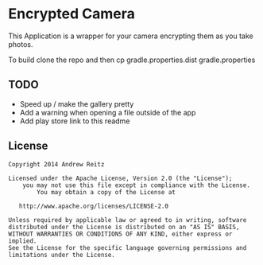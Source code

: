 # Encrypted Camera

This Application is a wrapper for your camera encrypting them as you take photos.

To build clone the repo and then
    cp gradle.properties.dist gradle.properties

## TODO

* Speed up / make the gallery pretty
* Add a warning when opening a file outside of the app
* Add play store link to this readme

## License

    Copyright 2014 Andrew Reitz

    Licensed under the Apache License, Version 2.0 (the "License");
	    you may not use this file except in compliance with the License.
		    You may obtain a copy of the License at

       http://www.apache.org/licenses/LICENSE-2.0

    Unless required by applicable law or agreed to in writing, software
    distributed under the License is distributed on an "AS IS" BASIS,
    WITHOUT WARRANTIES OR CONDITIONS OF ANY KIND, either express or implied.
    See the License for the specific language governing permissions and
    limitations under the License.

